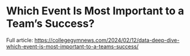 # Which Event Is Most Important to a Team’s Success?
Full article: https://collegegymnews.com/2024/02/12/data-deep-dive-which-event-is-most-important-to-a-teams-success/
